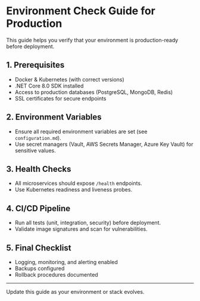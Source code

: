 # Environment Check Guide for Production

This guide helps you verify that your environment is production-ready before deployment.

## 1. Prerequisites
- Docker & Kubernetes (with correct versions)
- .NET Core 8.0 SDK installed
- Access to production databases (PostgreSQL, MongoDB, Redis)
- SSL certificates for secure endpoints

## 2. Environment Variables
- Ensure all required environment variables are set (see `configuration.md`).
- Use secret managers (Vault, AWS Secrets Manager, Azure Key Vault) for sensitive values.

## 3. Health Checks
- All microservices should expose `/health` endpoints.
- Use Kubernetes readiness and liveness probes.

## 4. CI/CD Pipeline
- Run all tests (unit, integration, security) before deployment.
- Validate image signatures and scan for vulnerabilities.

## 5. Final Checklist
- Logging, monitoring, and alerting enabled
- Backups configured
- Rollback procedures documented

---

Update this guide as your environment or stack evolves.